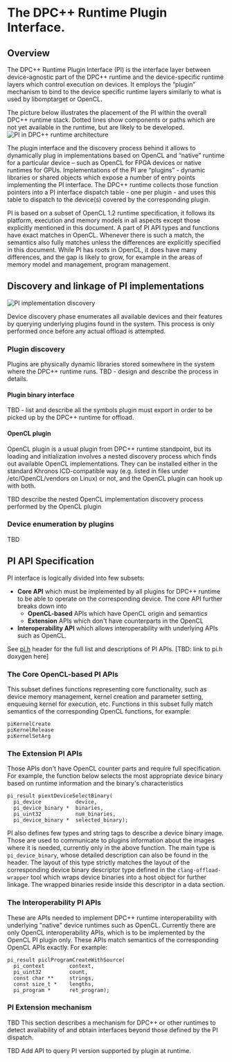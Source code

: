 # The DPC++ Runtime Plugin Interface.


## Overview
The DPC++ Runtime Plugin Interface (PI) is the interface layer between
device-agnostic part of the DPC++ runtime and the device-specific runtime layers
which control execution on devices. It employs the “plugin” mechanism to bind
to the device specific runtime layers similarly to what is used by libomptarget
or OpenCL.

The picture below illustrates the placement of the PI within the overall DPC++
runtime stack. Dotted lines show components or paths which are not yet available
in the runtime, but are likely to be developed.
![PI in DPC++ runtime architecture](images/RuntimeArchitecture.svg)

The plugin interface and the discovery process behind it allows to dynamically
plug in implementations based on OpenCL and “native” runtime for a particular
device – such as OpenCL for
FPGA devices or native runtimes for GPUs. Implementations of the PI are
“plugins” - dynamic libraries or shared objects which expose a number of entry
points implementing the PI interface. The DPC++ runtime collects those function
pointers into a PI interface dispatch table - one per plugin - and uses this
table to dispatch to the device(s) covered by the corresponding plugin.

PI is based on a subset of OpenCL 1.2 runtime specification, it follows its
platform, execution and memory models in all aspects except those explicitly
mentioned in this document. A part of PI API types and functions have exact
matches in OpenCL. Whenever there is such a match, the semantics also fully
matches unless the differences are explicitly specified in this document. While
PI has roots in OpenCL, it does have many differences, and the gap is likely
to grow, for example in the areas of memory model and management, program
management.

## Discovery and linkage of PI implementations

![PI implementation discovery](images/PluginDiscovery.svg)

Device discovery phase enumerates all available devices and their features by
querying underlying plugins found in the system. This process is only performed
once before any actual offload is attempted.

### Plugin discovery

Plugins are physically dynamic libraries stored somewhere in the system where
the DPC++ runtime runs. TBD - design and describe the process in details.

#### Plugin binary interface
TBD - list and describe all the symbols plugin must export in order to be picked
up by the DPC++ runtime for offload.

#### OpenCL plugin

OpenCL plugin is a usual plugin from DPC++ runtime standpoint, but its loading
and initialization involves a nested discovery process which finds out available
OpenCL implementations. They can be installed either in the standard Khronos
ICD-compatible way (e.g. listed in files under /etc/OpenCL/vendors on
Linux) or not, and the OpenCL plugin can hook up with both.

TBD describe the nested OpenCL implementation discovery process performed by
the OpenCL plugin

### Device enumeration by plugins

TBD

## PI API Specification

PI interface is logically divided into few subsets:
- **Core API** which must be implemented by all plugins for DPC++ runtime to be
able to operate on the corresponding device. The core API further breaks down
into
  - **OpenCL-based** APIs which have OpenCL origin and semantics
  - **Extension** APIs which don't have counterparts in the OpenCL
- **Interoperability API** which allows interoperability with underlying APIs
such as OpenCL.

See [pi.h](../include/pi/pi.h) header for the full list and
descriptions of PI APIs. [TBD: link to pi.h doxygen here]

### The Core OpenCL-based PI APIs

This subset defines functions representing core functionality,
such as device memory management, kernel creation and parameter setting,
enqueuing kernel for execution, etc. Functions in this subset fully match
semantics of the corresponding OpenCL functions, for example:

    piKernelCreate
    piKernelRelease
    piKernelSetArg

### The Extension PI APIs

Those APIs don't have OpenCL counter parts and require full specification. For
example, the function below selects the most appropriate device binary based
on runtime information and the binary's characteristics
```
pi_result piextDeviceSelectBinary(
  pi_device           device,
  pi_device_binary *  binaries,
  pi_uint32           num_binaries,
  pi_device_binary *  selected_binary);
```

PI also defines few types and string tags to describe a device binary image.
Those are used to communicate to plugins information about the images where it
is needed, currently only in the above function. The main
type is ```pi_device_binary```, whose detailed description can also be found
in the header.  The layout of this type strictly matches the layout of the
corresponding device binary descriptor type defined in the
```clang-offload-wrapper``` tool which wraps device binaries into a host
object for further linkage. The wrapped binaries reside inside this descriptor
in a data section.

### The Interoperability PI APIs

These are APIs needed to implement DPC++ runtime interoperability with
underlying "native" device runtimes such as OpenCL. Currently there are only
OpenCL interoperability APIs, which is to be implemented by the OpenCL PI
plugin only.  These APIs match semantics of the corresponding OpenCL APIs
exactly.
For example:

```
pi_result piclProgramCreateWithSource(
  pi_context        context,
  pi_uint32         count,
  const char **     strings,
  const size_t *    lengths,
  pi_program *      ret_program);
```

### PI Extension mechanism

TBD This section describes a mechanism for DPC++ or other runtimes to detect
availability of and obtain interfaces beyond those defined by the PI dispatch.

TBD Add API to query PI version supported by plugin at runtime.
